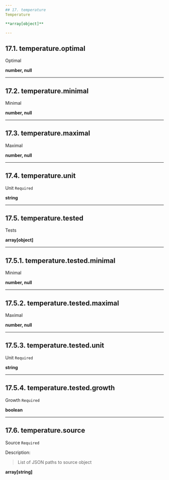 ```yaml
---
## 17. temperature
Temperature  

**array[object]**

---
```

## 17.1. temperature.optimal
Optimal  

**number, null**

---
## 17.2. temperature.minimal
Minimal  

**number, null**

---
## 17.3. temperature.maximal
Maximal  

**number, null**

---
## 17.4. temperature.unit
Unit  `Required`

**string**

---
## 17.5. temperature.tested
Tests  

**array[object]**

---
## 17.5.1. temperature.tested.minimal
Minimal  

**number, null**

---
## 17.5.2. temperature.tested.maximal
Maximal  

**number, null**

---
## 17.5.3. temperature.tested.unit
Unit  `Required`

**string**

---
## 17.5.4. temperature.tested.growth
Growth  `Required`

**boolean**

---
## 17.6. temperature.source
Source  `Required`

Description:
> List of JSON paths to source object  

**array[string]**
